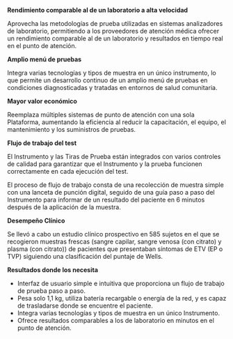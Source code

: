 **Rendimiento comparable al de un laboratorio a alta velocidad**

Aprovecha las metodologías de prueba utilizadas en sistemas analizadores de laboratorio, permitiendo a los proveedores de atención médica ofrecer un rendimiento comparable al de un laboratorio y resultados en tiempo real en el punto de atención.

**Amplio menú de pruebas**

Integra varias tecnologías y tipos de muestra en un único instrumento, lo que permite un desarrollo continuo de un amplio menú de pruebas en condiciones diagnosticadas y tratadas en entornos de salud comunitaria.

**Mayor valor económico**

Reemplaza múltiples sistemas de punto de atención con una sola Plataforma, aumentando la eficiencia al reducir la capacitación, el equipo, el mantenimiento y los suministros de pruebas.

**Flujo de trabajo del test**

El Instrumento y las Tiras de Prueba están integrados con varios controles de calidad para garantizar que el Instrumento y la prueba funcionen correctamente en cada ejecución del test.

El proceso de flujo de trabajo consta de una recolección de muestra simple con una lanceta de punción digital, seguido de una guía paso a paso del Instrumento para informar de un resultado del paciente en 6 minutos después de la aplicación de la muestra.

**Desempeño Clínico**

Se llevó a cabo un estudio clínico prospectivo en 585 sujetos en el que se recogieron muestras frescas (sangre capilar, sangre venosa (con citrato) y plasma (con citrato)) de pacientes que presentaban síntomas de ETV (EP o TVP) siguiendo una clasificación del puntaje de Wells.

**Resultados donde los necesita**

- Interfaz de usuario simple e intuitiva que proporciona un flujo de trabajo de prueba paso a paso.
- Pesa solo 1,1 kg, utiliza batería recargable o energía de la red, y es capaz de trasladarse donde se encuentre el paciente.
- Integra varias tecnologías y tipos de muestra en un único Instrumento.
- Ofrece resultados comparables a los de laboratorio en minutos en el punto de atención.
